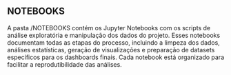 ## NOTEBOOKS

A pasta /NOTEBOOKS contém os Jupyter Notebooks com os scripts de análise exploratória e manipulação dos dados do projeto. Esses notebooks documentam todas as etapas do processo, incluindo a limpeza dos dados, análises estatísticas, geração de visualizações e preparação de datasets específicos para os dashboards finais. Cada notebook está organizado para facilitar a reprodutibilidade das análises.
